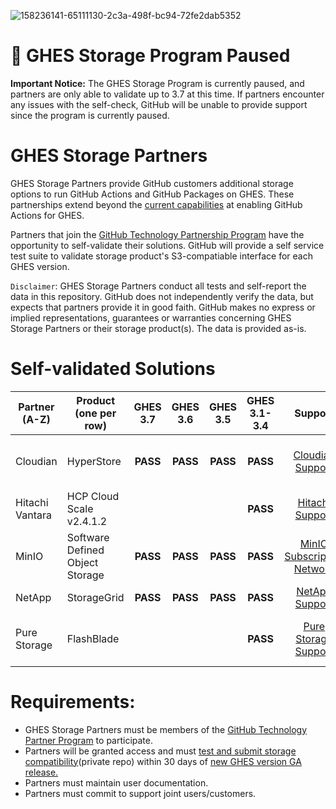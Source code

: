 ![158236141-65111130-2c3a-498f-bc94-72fe2dab5352](https://user-images.githubusercontent.com/54083068/158707540-7e08b789-475d-4a3f-800a-c0197412cf53.png)

# 🚨 GHES Storage Program Paused
**Important Notice:** The GHES Storage Program is currently paused, and partners are only able to validate up to 3.7 at this time. If partners encounter any issues with the self-check, GitHub will be unable to provide support since the program is currently paused.

# GHES Storage Partners
GHES Storage Partners provide GitHub customers additional storage options to run GitHub Actions and GitHub Packages on GHES. These partnerships extend beyond the [current capabilities](https://docs.github.com/en/enterprise-server@3.4/admin/github-actions/enabling-github-actions-for-github-enterprise-server) at enabling GitHub Actions for GHES.

Partners that join the [GitHub Technology Partnership Program](https://partner.github.com/technology-partners) have the opportunity to self-validate their solutions.
GitHub will provide a self service test suite to validate storage product's S3-compatiable interface for each GHES version.

`Disclaimer`: GHES Storage Partners conduct all tests and self-report the data in this repository. GitHub does not independently verify the data, but expects that partners provide it in good faith. GitHub makes no express or implied representations, guarantees or warranties concerning GHES Storage Partners or their storage product(s). The data is provided as-is.


# Self-validated Solutions

| Partner <br />(A-Z) | Product <br />(one per row) | GHES 3.7 | GHES 3.6 | GHES 3.5 |  GHES 3.1-3.4 |  Support |  Documentation| Product Information |
|---|---|:---:|:---:|:---:|:---:|:---:|:---:|:---:|
| Cloudian | HyperStore | **PASS**  | **PASS**  | **PASS** | **PASS** | [Cloudian Support](https://cloudian.com/support/) | <small>Docs are private (in product), use support if you don't have access yet</small> | [HyperStore Object Storage](https://cloudian.com/products/hyperstore/l) |
| Hitachi Vantara  | HCP Cloud Scale v2.4.1.2 | | | |  **PASS**  | [Hitachi Support](https://support.hitachivantara.com/en/anonymous-dashboard.html) | [Hitachi Knowledge](https://knowledge.hitachivantara.com/Documents/Storage/HCP_for_Cloud_Scale) | [Hitachi Object Storage](https://www.hitachivantara.com/en-us/products/storage/object-storage.html)|
| MinIO | Software Defined Object Storage | **PASS** | **PASS** | **PASS** |  **PASS**  | [MinIO Subscription Network](https://min.io/product/subnet) | [MinIO Knowledge Base](https://docs.min.io/minio/k8s/) | [MinIO Object Storage](https://docs.min.io/minio/baremetal/) |
| NetApp | StorageGrid | **PASS** | **PASS** | **PASS** | **PASS** | [NetApp Support](https://mysupport.netapp.com/site/) | [NetApp Docs](https://www.netapp.com/support-and-training/documentation/) | [StorageGrid](https://www.netapp.com/data-storage/storagegrid/) |
| Pure Storage | FlashBlade | | | |  **PASS**  | [Pure Storage Support](https://support.purestorage.com/FlashBlade) | [Pure Storage Knowledge](https://support.purestorage.com/FlashBlade/Purity_FB/FlashBlade_User_Guides) | [Pure Storage Unified Fast File Object](https://www.purestorage.com/products/file-and-object/flashblade.html) |

# Requirements:
- GHES Storage Partners must be members of the [GitHub Technology Partner Program](https://partner.github.com/technology-partners) to participate.
- Partners will be granted access and must [test and submit storage compatibility](https://github.com/github-technology-partners/enterprise-storage-check)(private repo) within 30 days of [new GHES version GA release.](https://docs.github.com/en/enterprise-server/admin/release-notes)
- Partners must maintain user documentation.
- Partners must commit to support joint users/customers.
